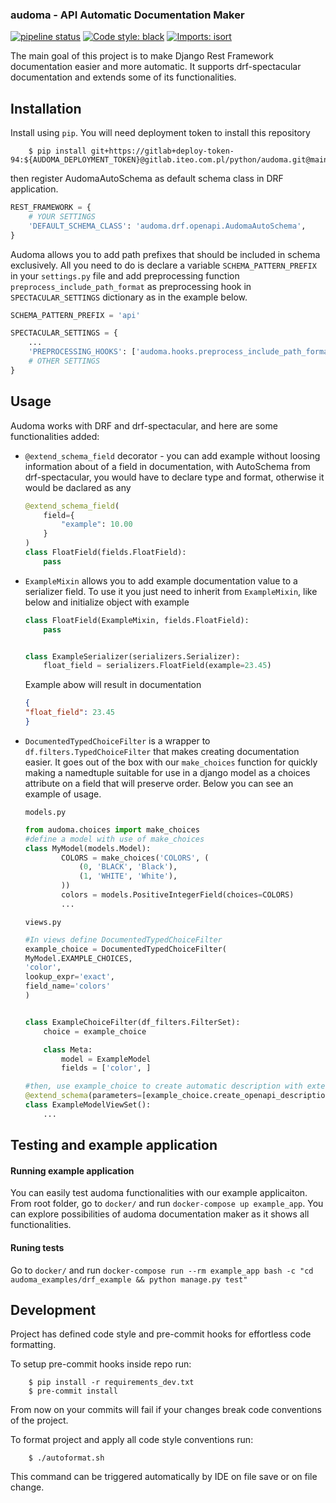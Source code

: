 ### audoma - API Automatic Documentation Maker


[![pipeline status](https://gitlab.iteo.com.pl/python/audoma/badges/main/pipeline.svg)](https://gitlab.iteo.com.pl/python/audoma/-/commits/main)
[![Code style: black](https://img.shields.io/badge/code%20style-black-000000.svg)](https://github.com/psf/black)
[![Imports: isort](https://img.shields.io/badge/%20imports-isort-%231674b1?style=flat&labelColor=ef8336)](https://pycqa.github.io/isort/)

The main goal of this project is to make Django Rest Framework documentation easier and more automatic.
It supports drf-spectacular documentation and extends some of its functionalities.

Installation
------------
Install using ``pip``. You will need deployment token to install this repository


```
    $ pip install git+https://gitlab+deploy-token-94:${AUDOMA_DEPLOYMENT_TOKEN}@gitlab.iteo.com.pl/python/audoma.git@main
```

then register AudomaAutoSchema as default schema class in DRF application.

```python
REST_FRAMEWORK = {
    # YOUR SETTINGS
    'DEFAULT_SCHEMA_CLASS': 'audoma.drf.openapi.AudomaAutoSchema',
}
```

Audoma allows you to add path prefixes that should be included in schema exclusively. All you need to do is declare a variable
`SCHEMA_PATTERN_PREFIX` in your `settings.py` file and add preprocessing function `preprocess_include_path_format` as preprocessing
hook in `SPECTACULAR_SETTINGS` dictionary as in the example below.

```python
SCHEMA_PATTERN_PREFIX = 'api'

SPECTACULAR_SETTINGS = {
    ...
    'PREPROCESSING_HOOKS': ['audoma.hooks.preprocess_include_path_format'],
    # OTHER SETTINGS
}
```

Usage
------------
Audoma works with DRF and drf-spectacular, and here are some functionalities added:

* `@extend_schema_field` decorator - you can add example without loosing information about of a field in documentation,
    with AutoSchema from drf-spectacular, you would have to declare type and format, otherwise it would be daclared as any

    ```python
    @extend_schema_field(
        field={
            "example": 10.00
        }
    )
    class FloatField(fields.FloatField):
        pass
    ```

* `ExampleMixin` allows you to add example documentation value to a serializer field. To use it you just need to inherit
    from `ExampleMixin`, like below and initialize object with example

    ```python
    class FloatField(ExampleMixin, fields.FloatField):
        pass


    class ExampleSerializer(serializers.Serializer):
        float_field = serializers.FloatField(example=23.45)
    ```

    Example abow will result in documentation

    ```json
    {
    "float_field": 23.45
    }
    ```

* `DocumentedTypedChoiceFilter` is a wrapper to `df.filters.TypedChoiceFilter` that makes creating documentation easier. It goes out of the box with
    our `make_choices` function for quickly making a namedtuple suitable for use in a django model as a choices attribute on a field that will preserve order.
    Below you can see an example of usage.

    `models.py`
    ```python
    from audoma.choices import make_choices
    #define a model with use of make_choices
    class MyModel(models.Model):
            COLORS = make_choices('COLORS', (
                (0, 'BLACK', 'Black'),
                (1, 'WHITE', 'White'),
            ))
            colors = models.PositiveIntegerField(choices=COLORS)
            ...

    ```
    `views.py`
    ```python
    #In views define DocumentedTypedChoiceFilter
    example_choice = DocumentedTypedChoiceFilter(
    MyModel.EXAMPLE_CHOICES,
    'color',
    lookup_expr='exact',
    field_name='colors'
    )


    class ExampleChoiceFilter(df_filters.FilterSet):
        choice = example_choice

        class Meta:
            model = ExampleModel
            fields = ['color', ]

    #then, use example_choice to create automatic description with extend_schema
    @extend_schema(parameters=[example_choice.create_openapi_description()])
    class ExampleModelViewSet():
        ...
    ```


Testing and example application
------------
 #### Running example application
You can easily test audoma functionalities with our example applicaiton.
From root folder, go to `docker/` and run `docker-compose up example_app`.
You can explore possibilities of audoma documentation maker as it shows all functionalities.
#### Runing tests
Go to `docker/` and run
`docker-compose run --rm example_app bash -c "cd audoma_examples/drf_example && python manage.py test"`


Development
------------
Project has defined code style and pre-commit hooks for effortless code formatting.

To setup pre-commit hooks inside repo run:
```
    $ pip install -r requirements_dev.txt
    $ pre-commit install
```
From now on your commits will fail if your changes break code conventions of the project.

To format project and apply all code style conventions run:
```
    $ ./autoformat.sh
```
This command can be triggered automatically by IDE on file save or on file change.
